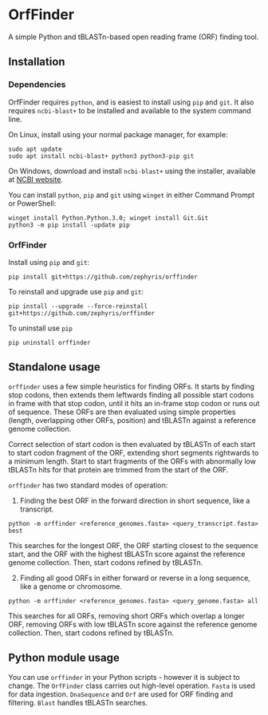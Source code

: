 # OrfFinder

A simple Python and tBLASTn-based open reading frame (ORF) finding tool.

## Installation

### Dependencies

OrfFinder requires `python`, and is easiest to install using `pip` and `git`. It also requires `ncbi-blast+` to be installed and available to the system command line.

On Linux, install using your normal package manager, for example:
``` shell
sudo apt update
sudo apt install ncbi-blast+ python3 python3-pip git
```

On Windows, download and install `ncbi-blast+` using the installer, available at [NCBI website](https://ftp.ncbi.nlm.nih.gov/blast/executables/LATEST/).

You can install `python`, `pip` and `git` using `winget` in either Command Prompt or PowerShell:
``` shell
winget install Python.Python.3.0; winget install Git.Git
python3 -m pip install -update pip
```

### OrfFinder

Install using `pip` and `git`:
``` shell
pip install git+https://github.com/zephyris/orffinder
```

To reinstall and upgrade use `pip` and `git`:
``` shell
pip install --upgrade --force-reinstall git+https://github.com/zephyris/orffinder
```

To uninstall use `pip`
``` shell
pip uninstall orffinder
```

## Standalone usage

`orffinder` uses a few simple heuristics for finding ORFs.
It starts by finding stop codons, then extends them leftwards finding all possible start codons in frame with that stop codon, until it hits an in-frame stop codon or runs out of sequence.
These ORFs are then evaluated using simple properties (length, overlapping other ORFs, position) and tBLASTn against a reference genome collection.

Correct selection of start codon is then evaluated by tBLASTn of each start to start codon fragment of the ORF, extending short segments rightwards to a minimum length.
Start to start fragments of the ORFs with abnormally low tBLASTn hits for that protein are trimmed from the start of the ORF.

`orffinder` has two standard modes of operation:

1. Finding the best ORF in the forward direction in short sequence, like a transcript.
``` shell
python -m orffinder <reference_genomes.fasta> <query_transcript.fasta> best
```
This searches for the longest ORF, the ORF starting closest to the sequence start, and the ORF with the highest tBLASTn score against the reference genome collection. Then, start codons refined by tBLASTn.

2. Finding all good ORFs in either forward or reverse in a long sequence, like a genome or chromosome.
``` shell
python -m orffinder <reference_genomes.fasta> <query_genome.fasta> all
```
This searches for all ORFs, removing short ORFs which overlap a longer ORF, removing ORFs with low tBLASTn score against the reference genome collection. Then, start codons refined by tBLASTn.

## Python module usage

You can use `orffinder` in your Python scripts - however it is subject to change. The `OrfFinder` class carries out high-level operation. `Fasta` is used for data ingestion. `DnaSequence` and `Orf` are used for ORF finding and filtering. `Blast` handles tBLASTn searches.
